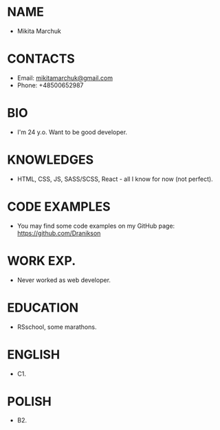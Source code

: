 # NAME
* Mikita Marchuk

# CONTACTS
* Email: mikitamarchuk@gmail.com
* Phone: +48500652987

# BIO
* I'm 24 y.o. Want to be good developer.

# KNOWLEDGES
* HTML, CSS, JS, SASS/SCSS, React - all I know for now (not perfect).

# CODE EXAMPLES
* You may find some code examples on my GitHub page: https://github.com/Dranikson

# WORK EXP.
* Never worked as web developer.

# EDUCATION
* RSschool, some marathons.

# ENGLISH
* C1.  
# POLISH
* B2.
